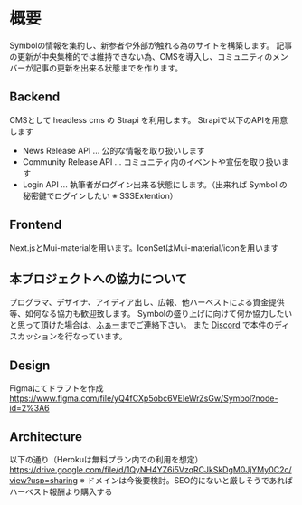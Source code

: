 # 概要

Symbolの情報を集約し、新参者や外部が触れる為のサイトを構築します。
記事の更新が中央集権的では維持できない為、CMSを導入し、コミュニティのメンバーが記事の更新を出来る状態までを作ります。

## Backend

CMSとして headless cms の Strapi を利用します。
Strapiで以下のAPIを用意します

- News Release API ... 公的な情報を取り扱いします
- Community Release API ... コミュニティ内のイベントや宣伝を取り扱います
- Login API ... 執筆者がログイン出来る状態にします。（出来れば Symbol の秘密鍵でログインしたい ※ SSSExtention）

## Frontend

Next.jsとMui-materialを用います。IconSetはMui-material/iconを用います

## 本プロジェクトへの協力について

プログラマ、デザイナ、アイディア出し、広報、他ハーベストによる資金提供等、如何なる協力も歓迎致します。
Symbolの盛り上げに向けて何か協力したいと思って頂けた場合は、[ふぁー](https://twitter.com/faunsu19000/photo)までご連絡下さい。
また [Discord](https://discord.com/channels/856325968096133191/999479496845561946) で本件のディスカッションを行なっています。

## Design

Figmaにてドラフトを作成
https://www.figma.com/file/yQ4fCXp5obc6VEIeWrZsGw/Symbol?node-id=2%3A6

## Architecture

以下の通り（Herokuは無料プラン内での利用を想定）
https://drive.google.com/file/d/1QyNH4YZ6i5VzqRCJkSkDgM0JjYMy0C2c/view?usp=sharing
※ ドメインは今後要検討。SEO的にないと厳しそうであればハーベスト報酬より購入する